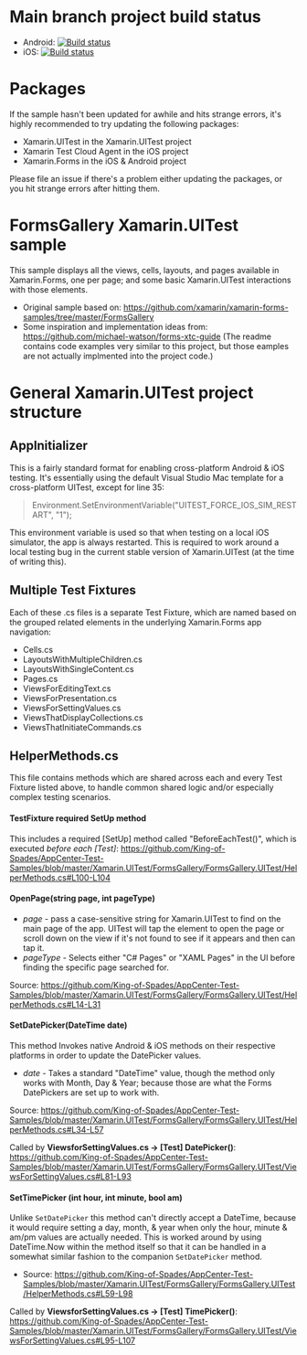 # Main branch project build status
- Android: [![Build status](https://build.appcenter.ms/v0.1/apps/01eaff43-f76e-4d4c-a33b-dcfc7f5ebd0d/branches/master/badge)](https://appcenter.ms/orgs/XTCTeam/apps/Kent-G.-Forms-Gallery-1/build/branches)
- iOS: [![Build status](https://build.appcenter.ms/v0.1/apps/95d03078-c216-418e-a1dc-f7f8338fb1e8/branches/master/badge)](https://appcenter.ms/orgs/XTCTeam/apps/Kent-G.-Forms-Gallery/build/branches)

# Packages
If the sample hasn't been updated for awhile and hits strange errors, it's highly recommended to try updating the following packages:
- Xamarin.UITest in the Xamarin.UITest project
- Xamarin Test Cloud Agent in the iOS project
- Xamarin.Forms in the iOS & Android project

Please file an issue if there's a problem either updating the packages, or you hit strange errors after hitting them.

FormsGallery Xamarin.UITest sample
============

This sample displays all the views, cells, layouts, and pages available in Xamarin.Forms, one per page; and some basic Xamarin.UITest interactions with those elements. 

- Original sample based on: https://github.com/xamarin/xamarin-forms-samples/tree/master/FormsGallery
- Some inspiration and implementation ideas from: https://github.com/michael-watson/forms-xtc-guide (The readme contains code examples very similar to this project, but those eamples are not actually implmented into the project code.)

# General Xamarin.UITest project structure
## AppInitializer
This is a fairly standard format for enabling cross-platform Android & iOS testing. It's essentially using the default Visual Studio Mac template for a cross-platform UITest, except for line 35:

>  Environment.SetEnvironmentVariable("UITEST_FORCE_IOS_SIM_RESTART", "1");

This environment variable is used so that when testing on a local iOS simulator, the app is always restarted. This is required to work around a local testing bug in the current stable version of Xamarin.UITest (at the time of writing this). 

## Multiple Test Fixtures
Each of these .cs files is a separate Test Fixture, which are named based on the grouped related elements in the underlying Xamarin.Forms app navigation:
- Cells.cs
- LayoutsWithMultipleChildren.cs
- LayoutsWithSingleContent.cs
- Pages.cs
- ViewsForEditingText.cs
- ViewsForPresentation.cs
- ViewsForSettingValues.cs
- ViewsThatDisplayCollections.cs
- ViewsThatInitiateCommands.cs

## HelperMethods.cs
This file contains methods which are shared across each and every Test Fixture listed above, to handle common shared logic and/or especially complex testing scenarios. 

#### TestFixture required SetUp method
This includes a required [SetUp] method called "BeforeEachTest()", which is executed _before each [Test]_:
https://github.com/King-of-Spades/AppCenter-Test-Samples/blob/master/Xamarin.UITest/FormsGallery/FormsGallery.UITest/HelperMethods.cs#L100-L104

#### OpenPage(string page, int pageType)
- *page* - pass a case-sensitive string for Xamarin.UITest to find on the main page of the app. UITest will tap the element to open the page or scroll down on the view if it's not found to see if it appears and then can tap it. 
- *pageType* - Selects either "C# Pages" or "XAML Pages" in the UI before finding the specific page searched for.

Source: https://github.com/King-of-Spades/AppCenter-Test-Samples/blob/master/Xamarin.UITest/FormsGallery/FormsGallery.UITest/HelperMethods.cs#L14-L31

#### SetDatePicker(DateTime date)
This method Invokes native Android & iOS methods on their respective platforms in order to update the DatePicker values.

- *date* - Takes a standard "DateTime" value, though the method only works with Month, Day & Year; because those are what the Forms DatePickers are set up to work with. 

Source: https://github.com/King-of-Spades/AppCenter-Test-Samples/blob/master/Xamarin.UITest/FormsGallery/FormsGallery.UITest/HelperMethods.cs#L34-L57

Called by **ViewsforSettingValues.cs -> [Test] DatePicker()**: https://github.com/King-of-Spades/AppCenter-Test-Samples/blob/master/Xamarin.UITest/FormsGallery/FormsGallery.UITest/ViewsForSettingValues.cs#L81-L93

#### SetTimePicker (int hour, int minute, bool am)
Unlike `SetDatePicker` this method can't directly accept a DateTime, because it would require setting a day, month, & year when only the hour, minute & am/pm values are actually needed. This is worked around by using DateTime.Now within the method itself so that it can be handled in a somewhat similar fashion to the companion `SetDatePicker` method.

- Source: https://github.com/King-of-Spades/AppCenter-Test-Samples/blob/master/Xamarin.UITest/FormsGallery/FormsGallery.UITest/HelperMethods.cs#L59-L98

Called by **ViewsforSettingValues.cs -> [Test] TimePicker()**: https://github.com/King-of-Spades/AppCenter-Test-Samples/blob/master/Xamarin.UITest/FormsGallery/FormsGallery.UITest/ViewsForSettingValues.cs#L95-L107
